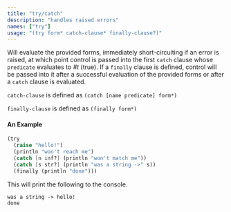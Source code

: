 ```yaml
---
title: "try/catch"
description: "handles raised errors"
names: ["try"]
usage: "(try form* catch-clause* finally-clause?)"
---
```


Will evaluate the provided forms, immediately short-circuiting if an error is raised, at which point control is passed into the first `catch` clause whose `predicate` evaluates to _#t_ (true). If a `finally` clause is defined, control will be passed into it after a successful evaluation of the provided forms or after a `catch` clause is evaluated.

`catch-clause` is defined as `(catch [name predicate] form*)`

`finally-clause` is defined as `(finally form*)`

#### An Example

```scheme
(try
  (raise "hello!")
  (println "won't reach me")
  (catch [n inf?] (println "won't match me"))
  (catch [s str?] (println "was a string ->" s))
  (finally (println "done")))
```

This will print the following to the console.

```
was a string -> hello!
done
```
